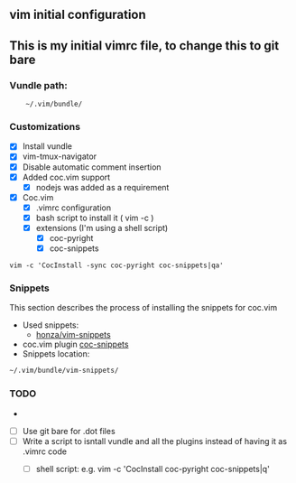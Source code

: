 ## vim initial configuration

## This is my initial vimrc file, to change this to git bare

### Vundle path:
```
	~/.vim/bundle/
```

### Customizations
- [x] Install vundle
- [x] vim-tmux-navigator
- [x] Disable automatic comment insertion
- [x] Added coc.vim support
	- [x] nodejs was added as a requirement
- [x] Coc.vim
	- [x] .vimrc configuration
	- [x] bash script to install it ( vim -c )
	- [x] extensions (I'm using a shell script)
		- [x] coc-pyright
		- [x] coc-snippets
```viml
vim -c 'CocInstall -sync coc-pyright coc-snippets|qa'
```

### Snippets
This section describes the process of installing the snippets for coc.vim
- Used snippets: 
	- [honza/vim-snippets](https://github.com/honza/vim-snippets)
- coc.vim plugin [coc-snippets](https://github.com/neoclide/coc-snippets)
- Snippets location:
```bash
~/.vim/bundle/vim-snippets/
```

 
### TODO
- 
- [ ] Use git bare for .dot files
- [ ] Write a script to isntall vundle and all the plugins instead of having it as .vimrc code
	- [ ] shell script: e.g. vim -c 'CocInstall coc-pyright coc-snippets|q'

